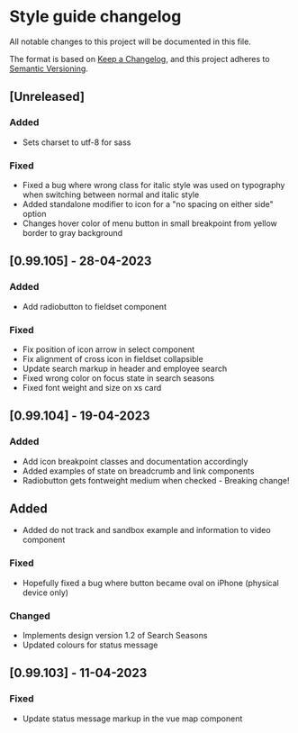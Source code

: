 # Style guide changelog

All notable changes to this project will be documented in this file.

The format is based on [Keep a Changelog](https://keepachangelog.com/en/1.0.0/),
and this project adheres to [Semantic Versioning](https://semver.org/spec/v2.0.0.html).

## [Unreleased]

### Added

- Sets charset to utf-8 for sass

### Fixed

- Fixed a bug where wrong class for italic style was used on typography when switching between normal and italic style
- Added standalone modifier to icon for a "no spacing on either side" option
- Changes hover color of menu button in small breakpoint from yellow border to gray background

## [0.99.105] - 28-04-2023

### Added

- Add radiobutton to fieldset component

### Fixed

- Fix position of icon arrow in select component
- Fix alignment of cross icon in fieldset collapsible
- Update search markup in header and employee search
- Fixed wrong color on focus state in search seasons
- Fixed font weight and size on xs card
## [0.99.104] - 19-04-2023

### Added

- Add icon breakpoint classes and documentation accordingly
- Added examples of state on breadcrumb and link components
- Radiobutton gets fontweight medium when checked - Breaking change!

## Added

- Added do not track and sandbox example and information to video component

### Fixed

- Hopefully fixed a bug where button became oval on iPhone (physical device only)

### Changed

- Implements design version 1.2 of Search Seasons
- Updated colours for status message

## [0.99.103] - 11-04-2023

### Fixed

- Update status message markup in the vue map component
